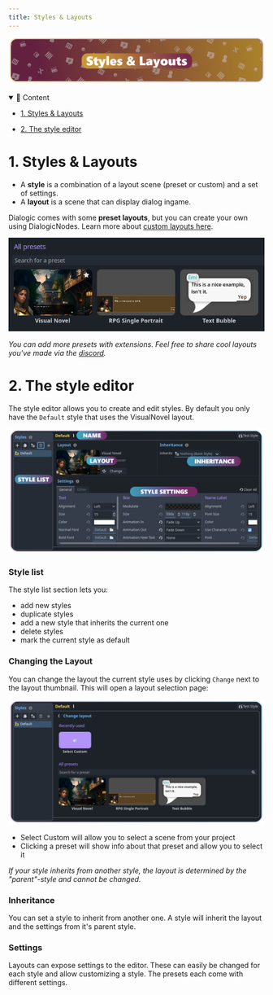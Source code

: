 ```yaml
---
title: Styles & Layouts
---
```


![header_style-editor](./media/headers/styles_and_layouts.png)

<details open>
<summary>📜 Content</summary>

- [1. Styles & Layouts](#1-Styles--Layouts)

- [2. The style editor](#2-The-style-editor)
  
  </details>

# 1. Styles & Layouts

- A **style** is a combination of a layout scene (preset or custom) and a set of settings. 
- A **layout** is a scene that can display dialog ingame.

Dialogic comes with some **preset layouts**, but you can create your own using DialogicNodes. Learn more about [custom layouts here](./Dialogic_Nodes.md).

![layout_presets](./media/layout_presets.png)

*You can add more presets with extensions. Feel free to share cool layouts you've made via the [discord](https://discord.gg/2hHQzkf2pX).*

# 2. The style editor

The style editor allows you to create and edit styles. By default you only have the `Default` style that uses the VisualNovel layout.

<img src="./media/style_editor.png" width="600"/>

### Style list

The style list section lets you:

- add new styles
- duplicate styles
- add a new style that inherits the current one
- delete styles
- mark the current style as default

### Changing the Layout

You can change the layout the current style uses by clicking `Change` next to the layout thumbnail. This will open a layout selection page:

<img src="./media/style_editor_layout_selection.png" width="600"/>

- Select Custom will allow you to select a scene from your project
- Clicking a preset will show info about that preset and allow you to select it

*If your style inherits from another style, the layout is determined by the "parent"-style and cannot be changed.*

### Inheritance

You can set a style to inherit from another one. A style will inherit the layout and the settings from it's parent style.

### Settings

Layouts can expose settings to the editor. These can easily be changed for each style and allow customizing a style. The presets each come with different settings.
